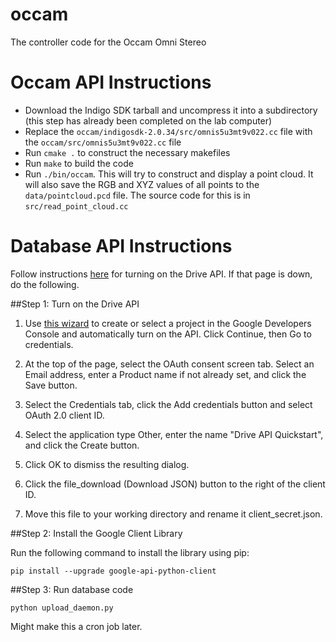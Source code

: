 # occam
The controller code for the Occam Omni Stereo

# Occam API Instructions
* Download the Indigo SDK tarball and uncompress it into a subdirectory (this step has already been completed on the lab computer)
* Replace the `occam/indigosdk-2.0.34/src/omnis5u3mt9v022.cc` file with the `occam/src/omnis5u3mt9v022.cc` file
* Run `cmake .` to construct the necessary makefiles
* Run `make` to build the code
* Run `./bin/occam`. This will try to construct and display a point cloud. It will also save the RGB and XYZ values of all points to the `data/pointcloud.pcd` file. The source code for this is in `src/read_point_cloud.cc`

# Database API Instructions
Follow instructions [here](https://developers.google.com/drive/v3/web/quickstart/python#prerequisites) for turning on the Drive API. If that page is down, do the following.

##Step 1: Turn on the Drive API

1. Use [this wizard](https://console.developers.google.com/flows/enableapi?apiid=drive) to create or select a project in the Google Developers Console and automatically turn on the API. Click Continue, then Go to credentials.

2. At the top of the page, select the OAuth consent screen tab. Select an Email address, enter a Product name if not already set, and click the Save button.

3. Select the Credentials tab, click the Add credentials button and select OAuth 2.0 client ID.

4. Select the application type Other, enter the name "Drive API Quickstart", and click the Create button.

4. Click OK to dismiss the resulting dialog.

5. Click the file_download (Download JSON) button to the right of the client ID.

6. Move this file to your working directory and rename it client_secret.json.

##Step 2: Install the Google Client Library

Run the following command to install the library using pip:

    pip install --upgrade google-api-python-client

##Step 3: Run database code

    python upload_daemon.py

Might make this a cron job later.
